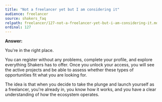 ```yaml
---
title: "Not a freelancer yet but I am considering it"
audience: freelancer
source: shakers_faq
relpath: freelancer/127-not-a-freelancer-yet-but-i-am-considering-it.md
ordinal: 127
---
```


**Answer:**

You're in the right place.

You can register without any problems, complete your profile, and explore everything Shakers has to offer. Once you unlock your access, you will see the active projects and be able to assess whether these types of opportunities fit what you are looking for.

The idea is that when you decide to take the plunge and launch yourself as a freelancer, you're already in, you know how it works, and you have a clear understanding of how the ecosystem operates.
